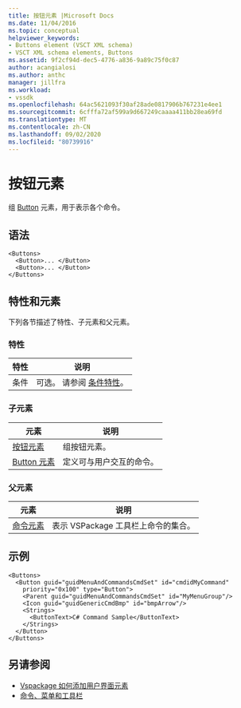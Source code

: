 ```yaml
---
title: 按钮元素 |Microsoft Docs
ms.date: 11/04/2016
ms.topic: conceptual
helpviewer_keywords:
- Buttons element (VSCT XML schema)
- VSCT XML schema elements, Buttons
ms.assetid: 9f2cf94d-dec5-4776-a836-9a89c75f0c87
author: acangialosi
ms.author: anthc
manager: jillfra
ms.workload:
- vssdk
ms.openlocfilehash: 64ac5621093f30af28ade0817906b767231e4ee1
ms.sourcegitcommit: 6cfffa72af599a9d667249caaaa411bb28ea69fd
ms.translationtype: MT
ms.contentlocale: zh-CN
ms.lasthandoff: 09/02/2020
ms.locfileid: "80739916"
---
```

# <a name="buttons-element"></a>按钮元素
组 [Button](../extensibility/button-element.md) 元素，用于表示各个命令。

## <a name="syntax"></a>语法

```
<Buttons>
  <Button>... </Button>
  <Button>... </Button>
</Buttons>
```

## <a name="attributes-and-elements"></a>特性和元素
 下列各节描述了特性、子元素和父元素。

### <a name="attributes"></a>特性

|特性|说明|
|---------------|-----------------|
|条件|可选。 请参阅 [条件特性](../extensibility/vsct-xml-schema-conditional-attributes.md)。|

### <a name="child-elements"></a>子元素

|元素|说明|
|-------------|-----------------|
|[按钮元素](../extensibility/buttons-element.md)|组按钮元素。|
|[Button 元素](../extensibility/button-element.md)|定义可与用户交互的命令。|

### <a name="parent-elements"></a>父元素

|元素|说明|
|-------------|-----------------|
|[命令元素](../extensibility/commands-element.md)|表示 VSPackage 工具栏上命令的集合。|

## <a name="example"></a>示例

```
<Buttons>
  <Button guid="guidMenuAndCommandsCmdSet" id="cmdidMyCommand"     priority="0x100" type="Button">
    <Parent guid="guidMenuAndCommandsCmdSet" id="MyMenuGroup"/>
    <Icon guid="guidGenericCmdBmp" id="bmpArrow"/>
    <Strings>
      <ButtonText>C# Command Sample</ButtonText>
    </Strings>
  </Button>
</Buttons>
```

## <a name="see-also"></a>另请参阅
- [Vspackage 如何添加用户界面元素](../extensibility/internals/how-vspackages-add-user-interface-elements.md)
- [命令、菜单和工具栏](../extensibility/internals/commands-menus-and-toolbars.md)
